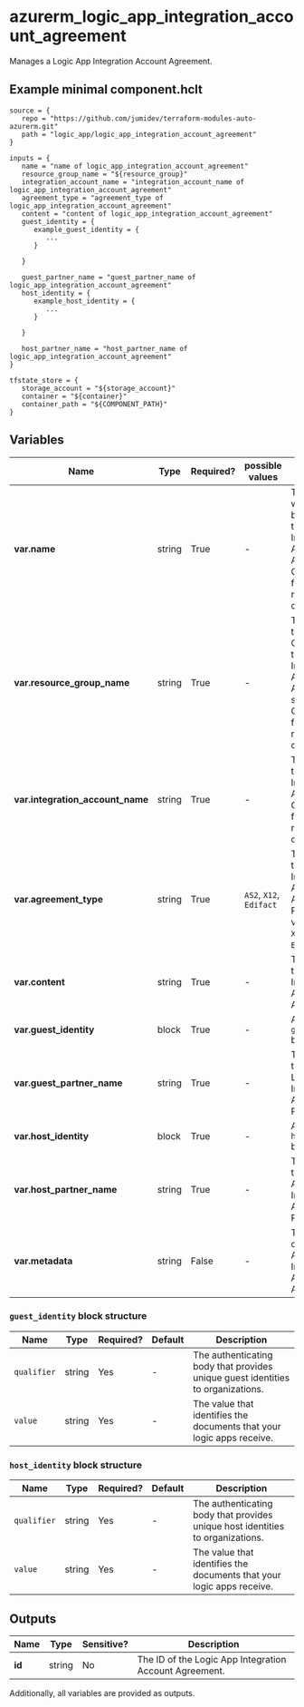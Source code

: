 # azurerm_logic_app_integration_account_agreement

Manages a Logic App Integration Account Agreement.

## Example minimal component.hclt

```hcl
source = {
   repo = "https://github.com/jumidev/terraform-modules-auto-azurerm.git" 
   path = "logic_app/logic_app_integration_account_agreement" 
}

inputs = {
   name = "name of logic_app_integration_account_agreement" 
   resource_group_name = "${resource_group}" 
   integration_account_name = "integration_account_name of logic_app_integration_account_agreement" 
   agreement_type = "agreement_type of logic_app_integration_account_agreement" 
   content = "content of logic_app_integration_account_agreement" 
   guest_identity = {
      example_guest_identity = {
         ...
      }
  
   }
 
   guest_partner_name = "guest_partner_name of logic_app_integration_account_agreement" 
   host_identity = {
      example_host_identity = {
         ...
      }
  
   }
 
   host_partner_name = "host_partner_name of logic_app_integration_account_agreement" 
}

tfstate_store = {
   storage_account = "${storage_account}" 
   container = "${container}" 
   container_path = "${COMPONENT_PATH}" 
}

```

## Variables

| Name | Type | Required? |  possible values |  Description |
| ---- | ---- | --------- |  ----------- | ----------- |
| **var.name** | string | True | -  |  The name which should be used for this Logic App Integration Account Agreement. Changing this forces a new resource to be created. | 
| **var.resource_group_name** | string | True | -  |  The name of the Resource Group where the Logic App Integration Account Agreement should exist. Changing this forces a new resource to be created. | 
| **var.integration_account_name** | string | True | -  |  The name of the Logic App Integration Account. Changing this forces a new resource to be created. | 
| **var.agreement_type** | string | True | `AS2`, `X12`, `Edifact`  |  The type of the Logic App Integration Account Agreement. Possible values are `AS2`, `X12` and `Edifact`. | 
| **var.content** | string | True | -  |  The content of the Logic App Integration Account Agreement. | 
| **var.guest_identity** | block | True | -  |  A `guest_identity` block. | 
| **var.guest_partner_name** | string | True | -  |  The name of the guest Logic App Integration Account Partner. | 
| **var.host_identity** | block | True | -  |  A `host_identity` block. | 
| **var.host_partner_name** | string | True | -  |  The name of the host Logic App Integration Account Partner. | 
| **var.metadata** | string | False | -  |  The metadata of the Logic App Integration Account Agreement. | 

### `guest_identity` block structure

| Name | Type | Required? | Default | Description |
| ---- | ---- | --------- | ------- | ----------- |
| `qualifier` | string | Yes | - | The authenticating body that provides unique guest identities to organizations. |
| `value` | string | Yes | - | The value that identifies the documents that your logic apps receive. |

### `host_identity` block structure

| Name | Type | Required? | Default | Description |
| ---- | ---- | --------- | ------- | ----------- |
| `qualifier` | string | Yes | - | The authenticating body that provides unique host identities to organizations. |
| `value` | string | Yes | - | The value that identifies the documents that your logic apps receive. |



## Outputs

| Name | Type | Sensitive? | Description |
| ---- | ---- | --------- | --------- |
| **id** | string | No  | The ID of the Logic App Integration Account Agreement. | 

Additionally, all variables are provided as outputs.
